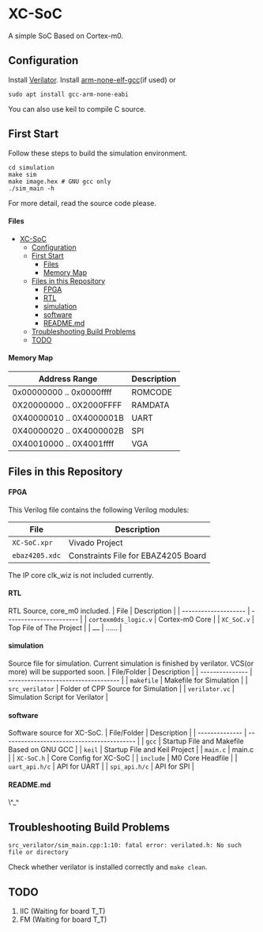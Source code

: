 # XC-SoC

A simple SoC Based on Cortex-m0.

## Configuration

Install [Verilator](https://veripool.org/guide/latest/).
Install [arm-none-elf-gcc](https://developer.arm.com/tools-and-software/open-source-software/developer-tools/gnu-toolchain/gnu-rm/downloads)(if used) or

```
sudo apt install gcc-arm-none-eabi
```

You can also use keil to compile C source.

## First Start

Follow these steps to build the simulation environment.

```
cd simulation
make sim
make image.hex # GNU gcc only
./sim_main -h
```

For more detail, read the source code please.

#### Files

- [XC-SoC](#xc-soc)
  - [Configuration](#configuration)
  - [First Start](#first-start)
      - [Files](#files)
      - [Memory Map](#memory-map)
  - [Files in this Repository](#files-in-this-repository)
      - [FPGA](#fpga)
      - [RTL](#rtl)
      - [simulation](#simulation)
      - [software](#software)
      - [README.md](#readmemd)
  - [Troubleshooting Build Problems](#troubleshooting-build-problems)
  - [TODO](#todo)

#### Memory Map
| Address Range            | Description |
| ------------------------ | ----------- |
| 0x00000000 .. 0x0000ffff | ROMCODE     |
| 0X20000000 .. 0X2000FFFF | RAMDATA     |
| 0X40000010 .. 0X4000001B | UART        |
| 0X40000020 .. 0X4000002B | SPI         |
| 0X40010000 .. 0X4001ffff | VGA         |

## Files in this Repository

#### FPGA

This Verilog file contains the following Verilog modules:

| File           | Description                         |
| -------------- | ----------------------------------- |
| `XC-SoC.xpr`   | Vivado Project                      |
| `ebaz4205.xdc` | Constraints File for EBAZ4205 Board |

The IP core clk_wiz is not included currently.

#### RTL

RTL Source, core_m0 included.
| File                 | Description             |
| -------------------- | ----------------------- |
| `cortexm0ds_logic.v` | Cortex-m0 Core          |
| `XC_SoC.v`           | Top File of The Project |
| `……`                 | ……                      |

#### simulation

Source file for simulation. Current simulation is finished by verilator. VCS(or more) will be supported soon.
| File/Folder     | Description                         |
| --------------- | ----------------------------------- |
| `makefile`      | Makefile for Simulation             |
| `src_verilator` | Folder of CPP Source for Simulation |
| `verilator.vc`  | Simulation Script for Verilator     |

#### software

Software source for XC-SoC.
| File/Folder    | Description                                |
| -------------- | ------------------------------------------ |
| `gcc`          | Startup File and Makefile Based on GNU GCC |
| `keil`         | Startup File and Keil Project              |
| `main.c`       | main.c                                     |
| `XC-SoC.h`     | Core Config for XC-SoC                     |
| `include`      | M0 Core Headfile                           |
| `uart_api.h/c` | API for UART                               |
| `spi_api.h/c`  | API for SPI                                |

#### README.md

\\\^\_^

## Troubleshooting Build Problems

```
src_verilator/sim_main.cpp:1:10: fatal error: verilated.h: No such file or directory
```

Check whether verilator is installed correctly and `make clean`.

## TODO

1. IIC (Waiting for board T_T)
2. FM  (Waiting for board T_T)
